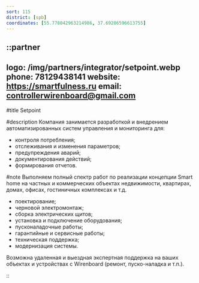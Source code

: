 ```yaml
---
sort: 115
district: [spb]
coordinates: [55.778042963214986, 37.69286596613755]
---
```


::partner
---
logo: /img/partners/integrator/setpoint.webp
phone: 78129438141
website: https://smartfulness.ru
email: controllerwirenboard@gmail.com
---

#title
Setpoint

#description
Компания занимается разработкой и внедрением автоматизированных систем управления и мониторинга для:
* контроля потребления;
* отслеживания и изменения параметров;
* предупреждения аварий;
* документирования действий;
* формирования отчетов.

#note
Выполняем полный спектр работ по реализации концепции Smart home на частных и коммерческих объектах недвижимости, квартирах, домах, офисах, гостиничных комплексах и т.д.
* поектирование;
* черновой электромонтаж;
* сборка электрических щитов;
* установка и подключение оборудования;
* пусконаладочные работы;
* гарантийные и сервисные работы;
* техническая поддержка;
* модернизация системы.

Возможна удаленная и выездная экспертная поддержка на ваших объектах и устройствах с Wirenboard (ремонт, пуско-наладка и т.п.).

::
